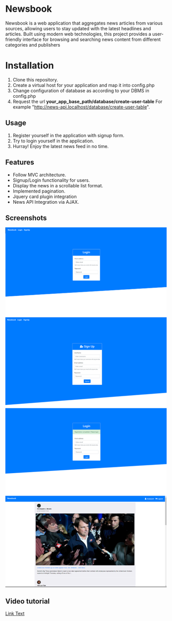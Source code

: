 # Newsbook
Newsbook is a web application that aggregates news articles from various sources, allowing users to stay updated with the latest headlines and articles. Built using modern web technologies, this project provides a user-friendly interface for browsing and searching news content from different categories and publishers

# Installation
1. Clone this repository.
2. Create a virtual host for your application and map it into config.php
3. Change configuration of database as according to your DBMS in config.php
4. Request the url  **your_app_base_path/database/create-user-table**  For example "http://news-api.localhost/database/create-user-table".

## Usage
1. Register yourself in the application with signup form.
2. Try to login yourself in the application.
3. Hurray! Enjoy the latest news feed in no time.

## Features
* Follow MVC architecture.
* Signup/Login functionality for users.
* Display the news in a scrollable list format.
* Implemented pagination.
* Jquery card plugin integration 
* News API Integration via AJAX.

## Screenshots

![Screenshot 1](screenshots/login.png)
![Screenshot 2](screenshots/signup.png)
![Screenshot 2](screenshots/registration-successful.png)
![Screenshot 2](screenshots/news-dashboard.png)

## Video tutorial
[Link Text](https://drive.google.com/file/d/1LN7EToPOIuo2FYTJMZuhRcExK7HEBN-I/view?usp=drive_link)